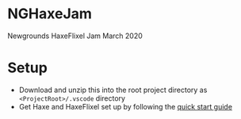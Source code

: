 # NGHaxeJam
Newgrounds HaxeFlixel Jam March 2020

# Setup
 * Download and unzip this into the root project directory as `<ProjectRoot>/.vscode` directory
 * Get Haxe and HaxeFlixel set up by following the [quick start guide](https://haxeflixel.com/documentation/getting-started/)
